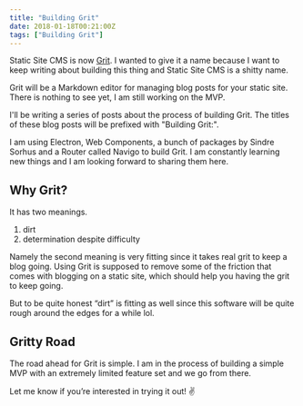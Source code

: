 ```yaml
---
title: "Building Grit"
date: 2018-01-18T00:21:00Z
tags: ["Building Grit"]
---
```


Static Site CMS is now [Grit](https://github.com/kahlil/grit). I wanted to give it a name because I want to keep writing about building this thing and Static Site CMS is a shitty name. 

Grit will be a Markdown editor for managing blog posts for your static site. There is nothing to see yet, I am still working on the MVP. 

I'll be writing a series of posts about the process of building Grit. The titles of these blog posts will be prefixed with "Building Grit:". 

I am using Electron, Web Components, a bunch of packages by Sindre Sorhus and a Router called Navigo to build Grit. I am constantly learning new things and I am looking forward to sharing them here.

## Why Grit?

It has two meanings. 

1. dirt
2. determination despite difficulty

Namely the second meaning is very fitting since it takes real grit to keep a blog going. Using Grit is supposed to remove some of the friction that comes with blogging on a static site, which should help you having the grit to keep going.

But to be quite honest “dirt” is fitting as well since this software will be quite rough around the edges for a while lol.

## Gritty Road

The road ahead for Grit is simple. I am in the process of building a simple MVP with an extremely limited feature set and we go from there.

Let me know if you’re interested in trying it out! ✌️